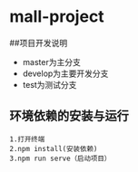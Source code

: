 # mall-project



##项目开发说明


* master为主分支
* develop为主要开发分支
* test为测试分支
## 环境依赖的安装与运行
```
1.打开终端
2.npm install(安装依赖)
3.npm run serve（启动项目）
```

